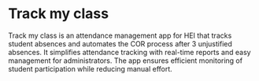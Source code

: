 # Track my class

Track my class is an attendance management app for HEI that tracks student absences and automates the COR process after 3 unjustified absences. 
It simplifies attendance tracking with real-time reports and easy management for administrators. 
The app ensures efficient monitoring of student participation while reducing manual effort.
